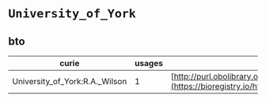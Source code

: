 # `University_of_York`
## bto
| curie                          |   usages | nodes                                                                                                           |
|--------------------------------|----------|-----------------------------------------------------------------------------------------------------------------|
| University_of_York:R.A._Wilson |        1 | [http://purl.obolibrary.org/obo/BTO:0002173](https://bioregistry.io/http://purl.obolibrary.org/obo/BTO:0002173) |
